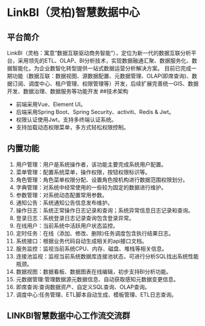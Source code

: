 # LinkBI（灵柏)智慧数据中心
## 平台简介
LinkBI（灵柏：寓意“数据互联驱动商务智能”），定位为新一代的数据互联分析平台，采用领先的ETL、OLAP、BI分析技术，实现数据融通汇聚、数据服务化、数据智能化，为企业数智化转型提供一站式数据运营分析解决方案。 目前已完成一期功能（数据互联：数据视图、源数据配置、元数据管理、OLAP(即席查询)、数据订阅、调度中心、租户管理、权限管理等）开发，后续扩展完善统一GIS、数据开发、数据治理、数据服务等功能开发
##技术架构
* 前端采用Vue、Element UI。
* 后端采用Spring Boot、Spring Security、activiti、Redis & Jwt。
* 权限认证使用Jwt，支持多终端认证系统。
* 支持加载动态权限菜单，多方式轻松权限控制。
## 内置功能
1.  用户管理：用户是系统操作者，该功能主要完成系统用户配置。
2.  菜单管理：配置系统菜单，操作权限，按钮权限标识等。
3.  角色管理：角色菜单权限分配、设置角色按机构进行数据范围权限划分。
4.  字典管理：对系统中经常使用的一些较为固定的数据进行维护。
5.  参数管理：对系统动态配置常用参数。
6.  通知公告：系统通知公告信息发布维护。
7.  操作日志：系统正常操作日志记录和查询；系统异常信息日志记录和查询。
8.  登录日志：系统登录日志记录查询包含登录异常。
9.  在线用户：当前系统中活跃用户状态监控。
10. 定时任务：在线（添加、修改、删除)任务调度包含执行结果日志。
11. 系统接口：根据业务代码自动生成相关的api接口文档。
12. 服务监控：监视当前系统CPU、内存、磁盘、堆栈等相关信息。
13. 连接池监视：监视当前系统数据库连接池状态，可进行分析SQL找出系统性能瓶颈。
14. 数据视图：数据看板、数据图表在线编辑，初步支持BI分析功能。
15. 元数据管理:管理数据源元数据信息、自动获取感知元数据变更信息。
16. 即席查询:查询数据资产、自定义SQL查询、OLAP查询。
17. 调度中心:任务管理、ETL脚本自动生成、模板管理、ETL日志查询。
## LINKBI智慧数据中心工作流交流群
